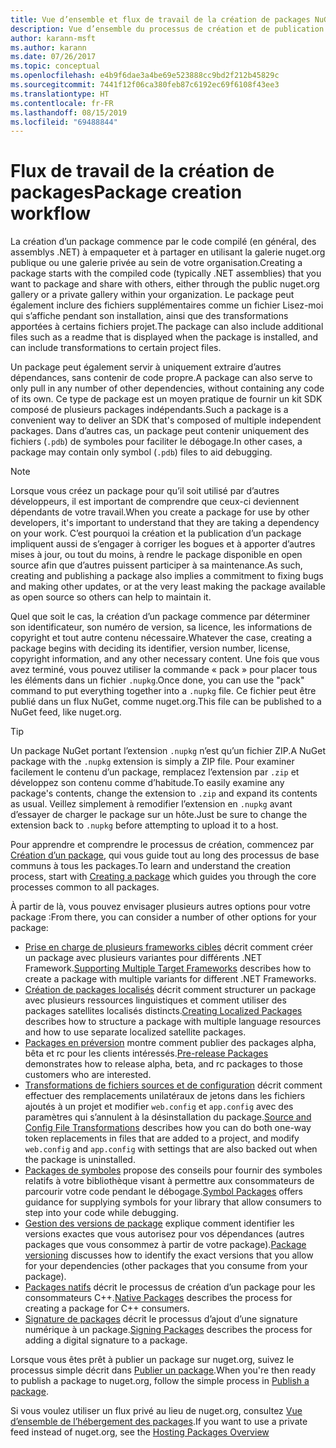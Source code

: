 ```yaml
---
title: Vue d’ensemble et flux de travail de la création de packages NuGet
description: Vue d’ensemble du processus de création et de publication d’un package NuGet, avec des liens vers d’autres parties particulières du processus.
author: karann-msft
ms.author: karann
ms.date: 07/26/2017
ms.topic: conceptual
ms.openlocfilehash: e4b9f6dae3a4be69e523888cc9bd2f212b45829c
ms.sourcegitcommit: 7441f12f06ca380feb87c6192ec69f6108f43ee3
ms.translationtype: HT
ms.contentlocale: fr-FR
ms.lasthandoff: 08/15/2019
ms.locfileid: "69488844"
---
```

# <a name="package-creation-workflow"></a><span data-ttu-id="f8d91-103">Flux de travail de la création de packages</span><span class="sxs-lookup"><span data-stu-id="f8d91-103">Package creation workflow</span></span>

<span data-ttu-id="f8d91-104">La création d’un package commence par le code compilé (en général, des assemblys .NET) à empaqueter et à partager en utilisant la galerie nuget.org publique ou une galerie privée au sein de votre organisation.</span><span class="sxs-lookup"><span data-stu-id="f8d91-104">Creating a package starts with the compiled code (typically .NET assemblies) that you want to package and share with others, either through the public nuget.org gallery or a private gallery within your organization.</span></span> <span data-ttu-id="f8d91-105">Le package peut également inclure des fichiers supplémentaires comme un fichier Lisez-moi qui s’affiche pendant son installation, ainsi que des transformations apportées à certains fichiers projet.</span><span class="sxs-lookup"><span data-stu-id="f8d91-105">The package can also include additional files such as a readme that is displayed when the package is installed, and can include transformations to certain project files.</span></span>

<span data-ttu-id="f8d91-106">Un package peut également servir à uniquement extraire d’autres dépendances, sans contenir de code propre.</span><span class="sxs-lookup"><span data-stu-id="f8d91-106">A package can also serve to only pull in any number of other dependencies, without containing any code of its own.</span></span> <span data-ttu-id="f8d91-107">Ce type de package est un moyen pratique de fournir un kit SDK composé de plusieurs packages indépendants.</span><span class="sxs-lookup"><span data-stu-id="f8d91-107">Such a package is a convenient way to deliver an SDK that's composed of multiple independent packages.</span></span> <span data-ttu-id="f8d91-108">Dans d’autres cas, un package peut contenir uniquement des fichiers (`.pdb`) de symboles pour faciliter le débogage.</span><span class="sxs-lookup"><span data-stu-id="f8d91-108">In other cases, a package may contain only symbol (`.pdb`) files to aid debugging.</span></span>

> [!Note]
> <span data-ttu-id="f8d91-109">Lorsque vous créez un package pour qu’il soit utilisé par d’autres développeurs, il est important de comprendre que ceux-ci deviennent dépendants de votre travail.</span><span class="sxs-lookup"><span data-stu-id="f8d91-109">When you create a package for use by other developers, it's important to understand that they are taking a dependency on your work.</span></span> <span data-ttu-id="f8d91-110">C’est pourquoi la création et la publication d’un package impliquent aussi de s’engager à corriger les bogues et à apporter d’autres mises à jour, ou tout du moins, à rendre le package disponible en open source afin que d’autres puissent participer à sa maintenance.</span><span class="sxs-lookup"><span data-stu-id="f8d91-110">As such, creating and publishing a package also implies a commitment to fixing bugs and making other updates, or at the very least making the package available as open source so others can help to maintain it.</span></span>

<span data-ttu-id="f8d91-111">Quel que soit le cas, la création d’un package commence par déterminer son identificateur, son numéro de version, sa licence, les informations de copyright et tout autre contenu nécessaire.</span><span class="sxs-lookup"><span data-stu-id="f8d91-111">Whatever the case, creating a package begins with deciding its identifier, version number, license, copyright information, and any other necessary content.</span></span> <span data-ttu-id="f8d91-112">Une fois que vous avez terminé, vous pouvez utiliser la commande « pack » pour placer tous les éléments dans un fichier `.nupkg`.</span><span class="sxs-lookup"><span data-stu-id="f8d91-112">Once done, you can use the "pack" command to put everything together into a `.nupkg` file.</span></span> <span data-ttu-id="f8d91-113">Ce fichier peut être publié dans un flux NuGet, comme nuget.org.</span><span class="sxs-lookup"><span data-stu-id="f8d91-113">This file can be published to a NuGet feed, like nuget.org.</span></span>

> [!Tip]
> <span data-ttu-id="f8d91-114">Un package NuGet portant l’extension `.nupkg` n’est qu’un fichier ZIP.</span><span class="sxs-lookup"><span data-stu-id="f8d91-114">A NuGet package with the `.nupkg` extension is simply a ZIP file.</span></span> <span data-ttu-id="f8d91-115">Pour examiner facilement le contenu d’un package, remplacez l’extension par `.zip` et développez son contenu comme d’habitude.</span><span class="sxs-lookup"><span data-stu-id="f8d91-115">To easily examine any package's contents, change the extension to `.zip` and expand its contents as usual.</span></span> <span data-ttu-id="f8d91-116">Veillez simplement à remodifier l’extension en `.nupkg` avant d’essayer de charger le package sur un hôte.</span><span class="sxs-lookup"><span data-stu-id="f8d91-116">Just be sure to change the extension back to `.nupkg` before attempting to upload it to a host.</span></span>

<span data-ttu-id="f8d91-117">Pour apprendre et comprendre le processus de création, commencez par [Création d’un package](../create-packages/creating-a-package.md), qui vous guide tout au long des processus de base communs à tous les packages.</span><span class="sxs-lookup"><span data-stu-id="f8d91-117">To learn and understand the creation process, start with [Creating a package](../create-packages/creating-a-package.md) which guides you through the core processes common to all packages.</span></span>

<span data-ttu-id="f8d91-118">À partir de là, vous pouvez envisager plusieurs autres options pour votre package :</span><span class="sxs-lookup"><span data-stu-id="f8d91-118">From there, you can consider a number of other options for your package:</span></span>

- <span data-ttu-id="f8d91-119">[Prise en charge de plusieurs frameworks cibles](../create-packages/supporting-multiple-target-frameworks.md) décrit comment créer un package avec plusieurs variantes pour différents .NET Framework.</span><span class="sxs-lookup"><span data-stu-id="f8d91-119">[Supporting Multiple Target Frameworks](../create-packages/supporting-multiple-target-frameworks.md) describes how to create a package with multiple variants for different .NET Frameworks.</span></span>
- <span data-ttu-id="f8d91-120">[Création de packages localisés](../create-packages/creating-localized-packages.md) décrit comment structurer un package avec plusieurs ressources linguistiques et comment utiliser des packages satellites localisés distincts.</span><span class="sxs-lookup"><span data-stu-id="f8d91-120">[Creating Localized Packages](../create-packages/creating-localized-packages.md) describes how to structure a package with multiple language resources and how to use separate localized satellite packages.</span></span>
- <span data-ttu-id="f8d91-121">[Packages en préversion](../create-packages/prerelease-packages.md) montre comment publier des packages alpha, bêta et rc pour les clients intéressés.</span><span class="sxs-lookup"><span data-stu-id="f8d91-121">[Pre-release Packages](../create-packages/prerelease-packages.md) demonstrates how to release alpha, beta, and rc packages to those customers who are interested.</span></span>
- <span data-ttu-id="f8d91-122">[Transformations de fichiers sources et de configuration](../create-packages/source-and-config-file-transformations.md) décrit comment effectuer des remplacements unilatéraux de jetons dans les fichiers ajoutés à un projet et modifier `web.config` et `app.config` avec des paramètres qui s’annulent à la désinstallation du package.</span><span class="sxs-lookup"><span data-stu-id="f8d91-122">[Source and Config File Transformations](../create-packages/source-and-config-file-transformations.md) describes how you can do both one-way token replacements in files that are added to a project, and modify `web.config` and `app.config` with settings that are also backed out when the package is uninstalled.</span></span>
- <span data-ttu-id="f8d91-123">[Packages de symboles](../create-packages/symbol-packages-snupkg.md) propose des conseils pour fournir des symboles relatifs à votre bibliothèque visant à permettre aux consommateurs de parcourir votre code pendant le débogage.</span><span class="sxs-lookup"><span data-stu-id="f8d91-123">[Symbol Packages](../create-packages/symbol-packages-snupkg.md) offers guidance for supplying symbols for your library that allow consumers to step into your code while debugging.</span></span>
- <span data-ttu-id="f8d91-124">[Gestion des versions de package](../concepts/package-versioning.md) explique comment identifier les versions exactes que vous autorisez pour vos dépendances (autres packages que vous consommez à partir de votre package).</span><span class="sxs-lookup"><span data-stu-id="f8d91-124">[Package versioning](../concepts/package-versioning.md) discusses how to identify the exact versions that you allow for your dependencies (other packages that you consume from your package).</span></span>
- <span data-ttu-id="f8d91-125">[Packages natifs](../guides/native-packages.md) décrit le processus de création d’un package pour les consommateurs C++.</span><span class="sxs-lookup"><span data-stu-id="f8d91-125">[Native Packages](../guides/native-packages.md) describes the process for creating a package for C++ consumers.</span></span>
- <span data-ttu-id="f8d91-126">[Signature de packages](../create-packages/sign-a-package.md) décrit le processus d’ajout d’une signature numérique à un package.</span><span class="sxs-lookup"><span data-stu-id="f8d91-126">[Signing Packages](../create-packages/sign-a-package.md) describes the process for adding a digital signature to a package.</span></span>

<span data-ttu-id="f8d91-127">Lorsque vous êtes prêt à publier un package sur nuget.org, suivez le processus simple décrit dans [Publier un package](../nuget-org/publish-a-package.md).</span><span class="sxs-lookup"><span data-stu-id="f8d91-127">When you're then ready to publish a package to nuget.org, follow the simple process in [Publish a package](../nuget-org/publish-a-package.md).</span></span>

<span data-ttu-id="f8d91-128">Si vous voulez utiliser un flux privé au lieu de nuget.org, consultez [Vue d’ensemble de l’hébergement des packages](../hosting-packages/overview.md).</span><span class="sxs-lookup"><span data-stu-id="f8d91-128">If you want to use a private feed instead of nuget.org, see the [Hosting Packages Overview](../hosting-packages/overview.md)</span></span>
